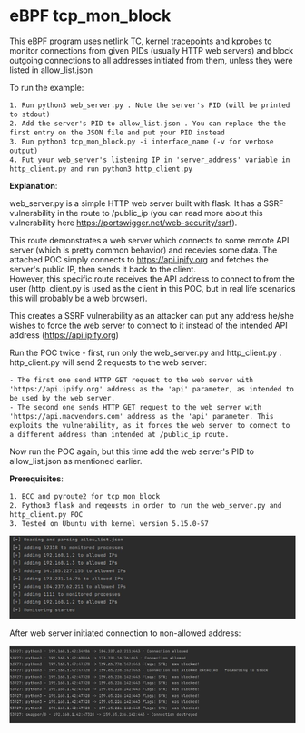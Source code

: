# eBPF tcp_mon_block

This eBPF program uses netlink TC, kernel tracepoints and kprobes to monitor connections from given PIDs (usually HTTP web servers) and block outgoing connections to all addresses initiated from them, unless they were listed in allow_list.json 

To run the example:

    1. Run python3 web_server.py . Note the server's PID (will be printed to stdout)
    2. Add the server's PID to allow_list.json . You can replace the the first entry on the JSON file and put your PID instead
    3. Run python3 tcp_mon_block.py -i interface_name (-v for verbose output)
    4. Put your web_server's listening IP in 'server_address' variable in http_client.py and run python3 http_client.py 

**Explanation**:

web_server.py is a simple HTTP web server built with flask. It has a SSRF vulnerability in the route to /public_ip  (you can read more about this vulnerability here https://portswigger.net/web-security/ssrf).

This route demonstrates a web server which connects to some remote API server (which is pretty common behavior) and recevies some data. The attached POC simply connects to https://api.ipify.org and fetches the server's public IP, then sends it back to the client.  
However, this specific route receives the API address to connect to from the user (http_client.py is used as the client in this POC, but in real life scenarios this will probably be a web browser). 

This creates a SSRF vulnerability as an attacker can put any address he/she wishes to force the web server to connect to it instead of the intended API address (https://api.ipify.org)

Run the POC twice - first, run only the web_server.py and http_client.py . http_client.py will send 2 requests to the web server:

    - The first one send HTTP GET request to the web server with 'https://api.ipify.org' address as the 'api' parameter, as intended to be used by the web server.
    - The second one sends HTTP GET request to the web server with 'https://api.macvendors.com' address as the 'api' parameter. This exploits the vulnerability, as it forces the web server to connect to a different address than intended at /public_ip route.


Now run the POC again, but this time add the web server's PID to allow_list.json as mentioned earlier. 

**Prerequisites**: 

    1. BCC and pyroute2 for tcp_mon_block
    2. Python3 flask and reqeusts in order to run the web_server.py and http_client.py POC
    3. Tested on Ubuntu with kernel version 5.15.0-57


![alt text](https://github.com/agentzex/ebpf_tcp_mon_block/blob/main/screenshots/1.JPG)


After web server initiated connection to non-allowed address:

![alt text](https://github.com/agentzex/ebpf_tcp_mon_block/blob/main/screenshots/2.JPG)

